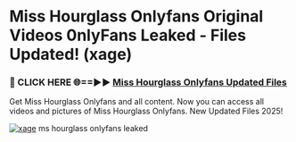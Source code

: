 # Miss Hourglass Onlyfans Original Videos 0nlyFans Leaked - Files Updated! (xage)

<h3>🔴 CLICK HERE 🌐==►► <a href="https://tinyurl.com/2wckxsce" rel="nofollow">Miss Hourglass Onlyfans Updated Files</a></h3>

Get Miss Hourglass Onlyfans and all content. Now you can access all videos and pictures of Miss Hourglass Onlyfans. New Updated Files 2025!

[![xage](https://i.imgur.com/AFduVYN.gif)](https://tinyurl.com/2wckxsce)
ms hourglass onlyfans leaked